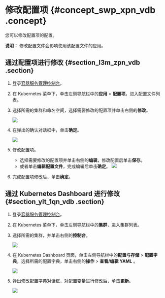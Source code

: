 # 修改配置项 {#concept_swp_xpn_vdb .concept}

您可以修改配置项的配置。

**说明：** 修改配置文件会影响使用该配置文件的应用。

## 通过配置项进行修改 {#section_l3m_zpn_vdb .section}

1.  登录[容器服务管理控制台](https://cs.console.aliyun.com)。
2.  在 Kubernetes 菜单下，单击左侧导航栏中的**应用** \> **配置项**，进入配置文件列表。
3.  选择所需的集群和命名空间，选择需要修改的配置项并单击右侧的**修改**。

    ![](http://static-aliyun-doc.oss-cn-hangzhou.aliyuncs.com/assets/img/15757/153553422710754_zh-CN.png)

4.  在弹出的确认对话框中，单击**确定**。

    ![](http://static-aliyun-doc.oss-cn-hangzhou.aliyuncs.com/assets/img/15757/153553422710755_zh-CN.png)

5.  修改配置项。

    -   选择需要修改的配置项并单击右侧的**编辑**，修改配置后单击**保存**。
    -   或者单击**编辑配置文件**，完成编辑后单击**确定**。
    ![](http://static-aliyun-doc.oss-cn-hangzhou.aliyuncs.com/assets/img/15757/153553422710756_zh-CN.png)

6.  完成配置项修改后，单击**确定**。

## 通过 Kubernetes Dashboard 进行修改 {#section_ylt_1qn_vdb .section}

1.  登录[容器服务管理控制台](https://cs.console.aliyun.com)。
2.  在 Kubernetes 菜单下，单击左侧导航栏中的**集群**，进入集群列表。
3.  选择所需的集群，并单击右侧的**控制台**。

    ![](http://static-aliyun-doc.oss-cn-hangzhou.aliyuncs.com/assets/img/15757/153553422710757_zh-CN.png)

4.  在 Kubernetes Dashboard 页面，单击左侧导航栏中的**配置与存储** \> **配置字典**，选择所需的配置字典，单击右侧的**操作** \> **查看/编辑 YAML** 。

    ![](http://static-aliyun-doc.oss-cn-hangzhou.aliyuncs.com/assets/img/15757/153553422710758_zh-CN.png) 

5.  弹出修改配置字典对话框，对配置变量进行修改后，单击**更新**。

    ![](http://static-aliyun-doc.oss-cn-hangzhou.aliyuncs.com/assets/img/15757/153553422710759_zh-CN.png)


